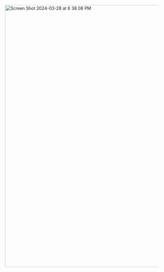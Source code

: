 <img width="857" alt="Screen Shot 2024-03-28 at 6 38 08 PM" src="https://github.com/MonetCarriere/ReactNative-FoodOrderingApp/assets/52170550/90a79c31-2917-4609-b296-50035db8c389">
